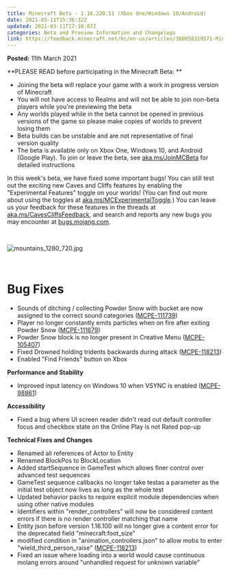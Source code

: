 ```yaml
---
title: Minecraft Beta - 1.16.220.51 (Xbox One/Windows 10/Android)
date: 2021-03-11T15:36:32Z
updated: 2021-03-11T17:10:07Z
categories: Beta and Preview Information and Changelogs
link: https://feedback.minecraft.net/hc/en-us/articles/360058319571-Minecraft-Beta-1-16-220-51-Xbox-One-Windows-10-Android
---
```


**Posted:** 11th March 2021

**PLEASE READ before participating in the Minecraft Beta: **

- Joining the beta will replace your game with a work in progress version of Minecraft 
- You will not have access to Realms and will not be able to join non-beta players while you're previewing the beta
- Any worlds played while in the beta cannot be opened in previous versions of the game so please make copies of worlds to prevent losing them 
- Beta builds can be unstable and are not representative of final version quality 
- The beta is available only on Xbox One, Windows 10, and Android (Google Play). To join or leave the beta, see [aka.ms/JoinMCBeta](https://aka.ms/JoinMCBeta) for detailed instructions

In this week's beta, we have fixed some important bugs! You can still test out the exciting new Caves and Cliffs features by enabling the "Experimental Features" toggle on your worlds! (You can find out more about using the toggles at [aka.ms/MCExperimentalToggle](https://aka.ms/MCExperimentalToggle).) You can leave us your feedback for these features in the threads at [aka.ms/CavesCliffsFeedback](https://aka.ms/CavesCliffsFeedback), and search and reports any new bugs you may encounter at [bugs.mojang.com](https://bugs.mojang.com/).

 

![mountains_1280_720.jpg](https://feedback.minecraft.net/hc/article_attachments/360088994311/mountains_1280_720.jpg)

 

# Bug Fixes

- Sounds of ditching / collecting Powder Snow with bucket are now assigned to the correct sound categories ([MCPE-111739](https://bugs.mojang.com/browse/MCPE-111739))
- Player no longer constantly emits particles when on fire after exiting Powder Snow ([MCPE-111679](https://bugs.mojang.com/browse/MCPE-111679))
- Powder Snow block is no longer present in Creative Menu ([MCPE-105407](https://bugs.mojang.com/browse/MCPE-105407))
- Fixed Drowned holding tridents backwards during attack ([MCPE-118213](https://bugs.mojang.com/browse/MCPE-118213))
- Enabled "Find Friends" button on Xbox

**Performance and Stability**

- Improved input latency on Windows 10 when VSYNC is enabled ([MCPE-98861](https://bugs.mojang.com/browse/MCPE-98861))

**Accessibility**

- Fixed a bug where UI screen reader didn't read out default controller focus and checkbox state on the Online Play is not Rated pop-up

**Technical Fixes and Changes**

- Renamed all references of Actor to Entity
- Renamed BlockPos to BlockLocation
- Added startSequence in GameTest which allows finer control over advanced test sequences
- GameTest sequence callbacks no longer take testas a parameter as the initial test object now lives as long as the whole test
- Updated behavior packs to require explicit module dependencies when using other native modules
- Identifiers within "render_controllers" will now be considered content errors if there is no render controller matching that name
- Entity json before version 1.16.100 will no longer give a content error for the deprecated field "minecraft:foot_size"
- modified condition in "animation_controllers.json" to allow mobs to enter "wield_third_person_raise" ([MCPE-118213](https://bugs.mojang.com/browse/MCPE-118213))
- Fixed an issue where loading into a world would cause continuous molang errors around "unhandled request for unknown variable"
